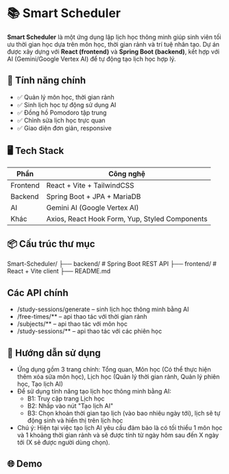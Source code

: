 # 📚 Smart Scheduler

**Smart Scheduler** là một ứng dụng lập lịch học thông minh giúp sinh viên tối ưu thời gian học dựa trên môn học, thời gian rảnh và trí tuệ nhân tạo. Dự án được xây dựng với **React (frontend)** và **Spring Boot (backend)**, kết hợp với AI (Gemini/Google Vertex AI) để tự động tạo lịch học hợp lý.

## 🚀 Tính năng chính

- ✅ Quản lý môn học, thời gian rảnh
- ✅ Sinh lịch học tự động sử dụng AI
- ✅ Đồng hồ Pomodoro tập trung
- ✅ Chỉnh sửa lịch học trực quan
- ✅ Giao diện đơn giản, responsive

## 🖥️ Tech Stack

| Phần     | Công nghệ                                      |
| -------- | ---------------------------------------------- |
| Frontend | React + Vite + TailwindCSS                     |
| Backend  | Spring Boot + JPA + MariaDB                    |
| AI       | Gemini AI (Google Vertex AI)                   |
| Khác     | Axios, React Hook Form, Yup, Styled Components |

## 📦 Cấu trúc thư mục

Smart-Scheduler/
├── backend/ # Spring Boot REST API
├── frontend/ # React + Vite client
├── README.md

## Các API chính

- /study-sessions/generate – sinh lịch học thông minh bằng AI
- /free-times/\*\* – api thao tác với thời gian rảnh
- /subjects/\*\* – api thao tác với môn học
- /study-sessions/\*\* – api thao tác với các phiên học

## 🔧 Hướng dẫn sử dụng

- Ứng dụng gồm 3 trang chính: Tổng quan, Môn học (Có thể thực hiện thêm xóa sửa môn học), Lịch học (Quản lý thời gian rảnh, Quản lý phiên học, Tạo lịch AI)
- Để sử dụng tính năng tạo lịch học thông minh bằng AI:
  - B1: Truy cập trang Lịch học
  - B2: Nhấp vào nút "Tạo lịch AI"
  - B3: Chọn khoản thời gian tạo lịch (vào bao nhiêu ngày tới), lịch sẽ tự động sinh và hiển thị trên lịch học
- Chú ý: Hiện tại việc tạo lịch AI yêu cầu đảm bảo là có tối thiểu 1 môn học và 1 khoảng thời gian rảnh và sẽ được tính từ ngày hôm sau đến X ngày tới (X sẽ được người dùng chọn).

## 🌐 Demo

